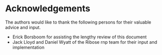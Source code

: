 # Acknowledgements

The authors would like to thank the following persons for their valuable advice and input.

* Erick Borsboom for assisting the lengthy review of this document
* Jack Lloyd and Daniel Wyatt of the Ribose rnp team for their input and implementation
